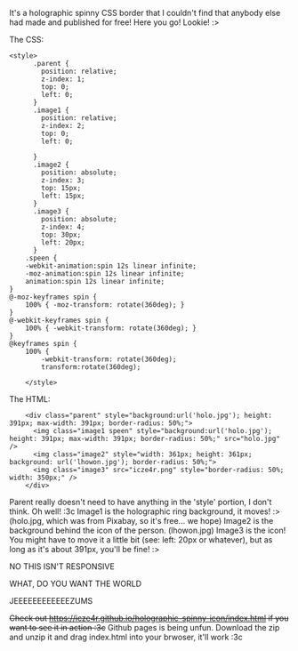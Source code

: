 It's a holographic spinny CSS border that I couldn't find that anybody else had made and published for free!  Here you go!  Lookie! :>

The CSS:
```
<style>
      .parent {
        position: relative;
		z-index: 1;
        top: 0;
        left: 0;
      }
      .image1 {
        position: relative;
		z-index: 2;
        top: 0;
        left: 0;

      }
      .image2 {
        position: absolute;
		z-index: 3;
        top: 15px;
        left: 15px;
      }  
	  .image3 {
        position: absolute;
		z-index: 4;
        top: 30px;
        left: 20px;
      }
	.speen {
    -webkit-animation:spin 12s linear infinite;
    -moz-animation:spin 12s linear infinite;
    animation:spin 12s linear infinite;
}
@-moz-keyframes spin { 
    100% { -moz-transform: rotate(360deg); } 
}
@-webkit-keyframes spin { 
    100% { -webkit-transform: rotate(360deg); } 
}
@keyframes spin { 
    100% { 
        -webkit-transform: rotate(360deg); 
        transform:rotate(360deg);   
	  
    </style>
```

The HTML:
```
    <div class="parent" style="background:url('holo.jpg'); height: 391px; max-width: 391px; border-radius: 50%;">
      <img class="image1 speen" style="background:url('holo.jpg'); height: 391px; max-width: 391px; border-radius: 50%;" src="holo.jpg" />
	  <img class="image2" style="width: 361px; height: 361px; background: url('lhowon.jpg'); border-radius: 50%;">
      <img class="image3" src="icze4r.png" style="border-radius: 50%; width: 350px;" />
    </div>
```
Parent really doesn't need to have anything in the 'style' portion, I don't think. Oh well! :3c
Image1 is the holographic ring background, it moves! :> (holo.jpg, which was from Pixabay, so it's free... we hope)
Image2 is the background behind the icon of the person. (lhowon.jpg)
Image3 is the icon! You might have to move it a little bit (see: left: 20px or whatever), but as long as it's about 391px, you'll be fine! :>

NO THIS ISN'T RESPONSIVE

WHAT, DO YOU WANT THE WORLD

JEEEEEEEEEEEEZUMS

<s>Check out https://icze4r.github.io/holographic-spinny-icon/index.html if you want to see it in action :3c</s>
Github pages is being unfun. Download the zip and unzip it and drag index.html into your brwoser, it'll work :3c 
